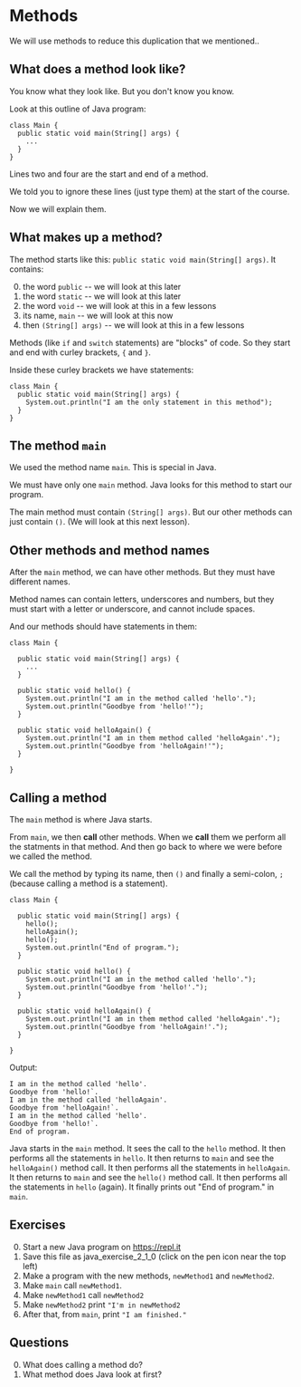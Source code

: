 
# Methods

We will use methods to reduce this duplication that we mentioned..

## What does a method look like?

You know what they look like. But you don't know you know. 

Look at this outline of Java program:

```
class Main {
  public static void main(String[] args) {
    ...
  }
}
```

Lines two and four are the start and end of a method.

We told you to ignore these lines (just type them) at the start of the course.

Now we will explain them.

## What makes up a method?

The method starts like this: `public static void main(String[] args)`. It contains:

0. the word `public` -- we will look at this later
0. the word `static`  -- we will look at this later
0. the word `void` -- we will look at this in a few lessons
0. its name, `main` -- we will look at this now
0. then `(String[] args)`  -- we will look at this in a few lessons

Methods (like `if` and `switch` statements) are "blocks" of code. So they start and end with curley brackets, `{` and `}`.

Inside these curley brackets we have statements:

```
class Main {
  public static void main(String[] args) {
    System.out.println("I am the only statement in this method");
  }
}
```

## The method `main`

We used the method name `main`. This is special in Java.

We must have only one `main` method. Java looks for this method to start our program.

The main method must contain `(String[] args)`.  But our other methods can just contain `()`. (We will look at this next lesson).

## Other methods and method names

After the `main` method, we can have other methods. But they must have different names.

Method names can contain letters, underscores and numbers, but they must start with a letter or underscore, and cannot include spaces.

And our methods should have statements in them:

```
class Main {
  
  public static void main(String[] args) {
    ...
  }

  public static void hello() {
    System.out.println("I am in the method called 'hello'.");
    System.out.println("Goodbye from 'hello!'");
  }
  
  public static void helloAgain() {
    System.out.println("I am in them method called 'helloAgain'.");
    System.out.println("Goodbye from 'helloAgain!'");
  }
  
}
```

## Calling a method

The `main` method is where Java starts.

From `main`, we then **call** other methods. When we **call** them we perform all the statments in that method. And then go back to where we were before we called the method.

We call the method by typing its name, then `()` and finally a semi-colon, `;` (because calling a method is a statement).

```
class Main {
  
  public static void main(String[] args) {
    hello();
    helloAgain();
    hello();
    System.out.println("End of program.");
  }

  public static void hello() {
    System.out.println("I am in the method called 'hello'.");
    System.out.println("Goodbye from 'hello!'.");
  }
  
  public static void helloAgain() {
    System.out.println("I am in them method called 'helloAgain'.");
    System.out.println("Goodbye from 'helloAgain!'.");
  }
  
}
```

Output:

```
I am in the method called 'hello'.
Goodbye from 'hello!`.
I am in the method called 'helloAgain'.
Goodbye from 'helloAgain!`.
I am in the method called 'hello'.
Goodbye from 'hello!`.
End of program.
```

Java starts in the `main` method. It sees the call to the `hello` method. It then performs all the statements in `hello`. It then returns to `main` and see the `helloAgain()` method call. It then performs all the statements in `helloAgain`. It then returns to `main` and see the `hello()` method call.  It then performs all the statements in `hello` (again). It finally prints out "End of program." in `main`.

## Exercises

0. Start a new Java program on https://repl.it
0. Save this file as java_exercise_2_1_0 (click on the pen icon near the top left)
0. Make a program with the new methods, `newMethod1` and `newMethod2`.
0. Make `main` call `newMethod1`.
0. Make `newMethod1` call `newMethod2`
0. Make `newMethod2` print `"I'm in newMethod2`
0. After that, from `main`, print `"I am finished."`

## Questions

0. What does calling a method do?
0. What method does Java look at first?
